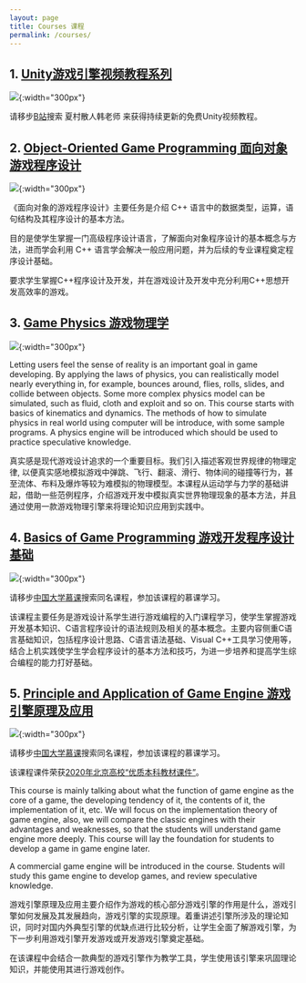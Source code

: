 ```yaml
---
layout: page
title: Courses 课程
permalink: /courses/
---
```

## 1. [Unity游戏引擎视频教程系列](https://www.bilibili.com/video/BV1H5411s7W8/)
![]({{site.url}}/Images/121.jpg){:width="300px"}

请移步[B站](https://www.bilibili.com/)搜索 夏村散人韩老师 来获得持续更新的免费Unity视频教程。

## 2. [Object-Oriented Game Programming 面向对象游戏程序设计](https://github.com/hanhonglei/Course_OOPGames)
![]({{site.url}}/Images/OOP.jpg){:width="300px"}

《面向对象的游戏程序设计》主要任务是介绍 C++ 语言中的数据类型，运算，语句结构及其程序设计的基本方法。

目的是使学生掌握一门高级程序设计语言，了解面向对象程序设计的基本概念与方法，进而学会利用 C++ 语言学会解决一般应用问题，并为后续的专业课程奠定程序设计基础。

要求学生掌握C++程序设计及开发，并在游戏设计及开发中充分利用C++思想开发高效率的游戏。

## 3. [Game Physics 游戏物理学](https://github.com/hanhonglei/Course_GamePhysics) 
![]({{site.url}}/Images/nvidia_logo2.jpg){:width="300px"}

Letting users feel the sense of reality is an important goal in game developing. By applying the laws of physics, you can realistically model nearly everything in, for example, bounces around, flies, rolls, slides, and collide between objects. Some more complex physics model can be simulated, such as fluid, cloth and exploit and so on. This course starts with basics of kinematics and dynamics. The methods of how to simulate physics in real world using computer will be introduce, with some sample programs. A physics engine will be introduced which should be used to practice speculative knowledge.

真实感是现代游戏设计追求的一个重要目标。我们引入描述客观世界规律的物理定律, 以便真实感地模拟游戏中弹跳、飞行、翻滚、滑行、物体间的碰撞等行为，甚至流体、布料及爆炸等较为难模拟的物理模型。本课程从运动学与力学的基础讲起，借助一些范例程序，介绍游戏开发中模拟真实世界物理现象的基本方法，并且通过使用一款游戏物理引擎来将理论知识应用到实践中。    


## 4. [Basics of Game Programming 游戏开发程序设计基础](https://github.com/hanhonglei/Course_BasicGameProgramming)
![]({{site.url}}/Images/BGP.jpg){:width="300px"}

请移步[中国大学慕课](https://www.icourse163.org/course/CUC-1450328379)搜索同名课程，参加该课程的慕课学习。

该课程主要任务是游戏设计系学生进行游戏编程的入门课程学习，使学生掌握游戏开发基本知识、C语言程序设计的语法规则及相关的基本概念。主要内容侧重C语言基础知识，包括程序设计思路、C语言语法基础、Visual C++工具学习使用等，结合上机实践使学生学会程序设计的基本方法和技巧，为进一步培养和提高学生综合编程的能力打好基础。

## 5. [Principle and Application of Game Engine 游戏引擎原理及应用](https://github.com/hanhonglei/Course_GameEngine)
![]({{site.url}}/Images/unity-logo.png){:width="300px"}

请移步[中国大学慕课](https://www.icourse163.org/course/CUC-1450317378)搜索同名课程，参加该课程的慕课学习。

该课程课件荣获[2020年北京高校“优质本科教材课件”](http://jw.beijing.gov.cn/xxgk/zxxxgk/202010/t20201028_2123497.html)。

This course is mainly talking about what the function of game engine as the core of a game, the developing tendency of it, the contents of it, the implementation of it, etc. We will focus on the implementation theory of game engine, also, we will compare the classic engines with their advantages and weaknesses, so that the students will understand game engine more deeply. This course will lay the foundation for students to develop a game in game engine later.

A commercial game engine will be introduced in the course. Students will study this game engine to develop games, and review speculative knowledge.

游戏引擎原理及应用主要介绍作为游戏的核心部分游戏引擎的作用是什么，游戏引擎如何发展及其发展趋向，游戏引擎的实现原理。着重讲述引擎所涉及的理论知识，同时对国内外典型引擎的优缺点进行比较分析，让学生全面了解游戏引擎，为下一步利用游戏引擎开发游戏或开发游戏引擎奠定基础。

在该课程中会结合一款典型的游戏引擎作为教学工具，学生使用该引擎来巩固理论知识，并能使用其进行游戏创作。


<script>
  (function(i,s,o,g,r,a,m){i['GoogleAnalyticsObject']=r;i[r]=i[r]||function(){
  (i[r].q=i[r].q||[]).push(arguments)},i[r].l=1*new Date();a=s.createElement(o),
  m=s.getElementsByTagName(o)[0];a.async=1;a.src=g;m.parentNode.insertBefore(a,m)
  })(window,document,'script','https://www.google-analytics.com/analytics.js','ga');

  ga('create', 'UA-85986843-1', 'auto');
  ga('send', 'pageview');

</script>
